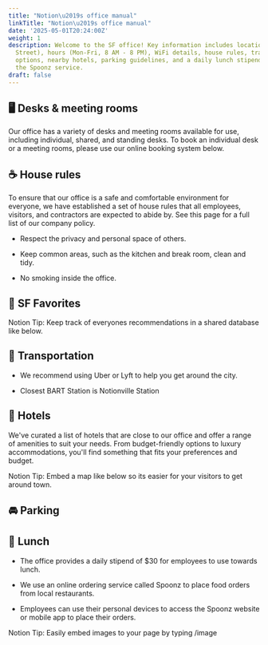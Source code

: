 ```yaml
---
title: "Notion\u2019s office manual"
linkTitle: "Notion\u2019s office manual"
date: '2025-05-01T20:24:00Z'
weight: 1
description: Welcome to the SF office! Key information includes location (123 Main
  Street), hours (Mon-Fri, 8 AM - 8 PM), WiFi details, house rules, transportation
  options, nearby hotels, parking guidelines, and a daily lunch stipend of $30 using
  the Spoonz service.
draft: false
---
```



<!-- Unsupported block type: column_list -->

<!-- Unsupported block type: column_list -->



## 🖥️ Desks & meeting rooms

<!-- Unsupported block type: divider -->

Our office has a variety of desks and meeting rooms available for use, including individual, shared, and standing desks. To book an individual desk or a meeting rooms, please use our online booking system below.

<!-- Unsupported block type: column_list -->



## ☕ House rules

<!-- Unsupported block type: divider -->

To ensure that our office is a safe and comfortable environment for everyone, we have established a set of house rules that all employees, visitors, and contractors are expected to abide by. See this page for a full list of our company policy.

- Respect the privacy and personal space of others.

- Keep common areas, such as the kitchen and break room, clean and tidy.

- No smoking inside the office.



## 🌁 SF Favorites

Notion Tip: Keep track of everyones recommendations in a shared database like below.

<!-- Unsupported block type: child_database -->

## 🚗 Transportation

<!-- Unsupported block type: divider -->

- We recommend using Uber or Lyft to help you get around the city.

- Closest BART Station is Notionville Station



## 🏨 Hotels

<!-- Unsupported block type: divider -->

We've curated a list of hotels that are close to our office and offer a range of amenities to suit your needs. From budget-friendly options to luxury accommodations, you'll find something that fits your preferences and budget.

Notion Tip: Embed a map like below so its easier for your visitors to get around town.

<!-- Unsupported block type: embed -->



## 🚘 Parking

<!-- Unsupported block type: divider -->

<!-- Unsupported block type: column_list -->

## 🌮 Lunch

<!-- Unsupported block type: divider -->

- The office provides a daily stipend of $30 for employees to use towards lunch.

- We use an online ordering service called Spoonz to place food orders from local restaurants.

- Employees can use their personal devices to access the Spoonz website or mobile app to place their orders.



Notion Tip: Easily embed images to your page by typing /image

<!-- Unsupported block type: column_list -->
